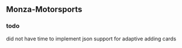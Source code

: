 ## Monza-Motorsports

### todo

did not have time to implement json support for adaptive adding cards